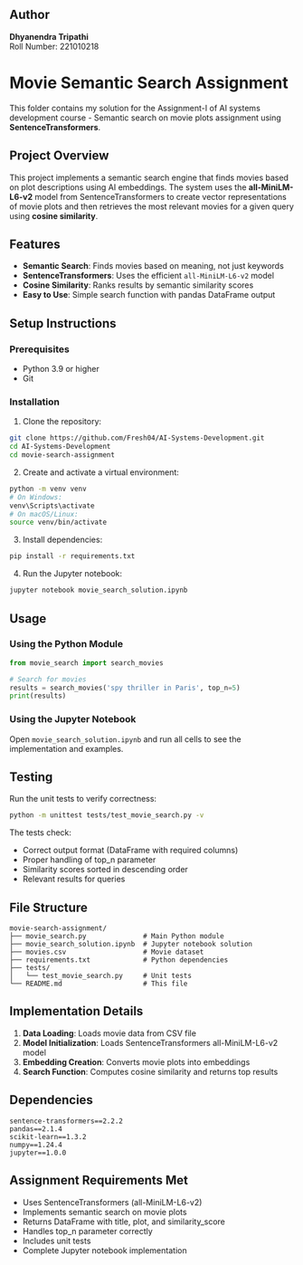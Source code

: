 ## Author

**Dhyanendra Tripathi**  
Roll Number: 221010218

# Movie Semantic Search Assignment

This folder contains my solution for the Assignment-I of AI systems development course - Semantic search on movie plots assignment using **SentenceTransformers**.

## Project Overview

This project implements a semantic search engine that finds movies based on plot descriptions using AI embeddings. The system uses the **all-MiniLM-L6-v2** model from SentenceTransformers to create vector representations of movie plots and then retrieves the most relevant movies for a given query using **cosine similarity**.

## Features

- **Semantic Search**: Finds movies based on meaning, not just keywords
- **SentenceTransformers**: Uses the efficient `all-MiniLM-L6-v2` model
- **Cosine Similarity**: Ranks results by semantic similarity scores
- **Easy to Use**: Simple search function with pandas DataFrame output

## Setup Instructions

### Prerequisites

- Python 3.9 or higher
- Git

### Installation

1. Clone the repository:
```bash
git clone https://github.com/Fresh04/AI-Systems-Development.git
cd AI-Systems-Development
cd movie-search-assignment
```

2. Create and activate a virtual environment:
```bash
python -m venv venv
# On Windows:
venv\Scripts\activate
# On macOS/Linux:
source venv/bin/activate
```

3. Install dependencies:
```bash
pip install -r requirements.txt
```

4. Run the Jupyter notebook:
```bash
jupyter notebook movie_search_solution.ipynb
```

## Usage

### Using the Python Module

```python
from movie_search import search_movies

# Search for movies
results = search_movies('spy thriller in Paris', top_n=5)
print(results)
```

### Using the Jupyter Notebook

Open `movie_search_solution.ipynb` and run all cells to see the implementation and examples.

## Testing

Run the unit tests to verify correctness:

```bash
python -m unittest tests/test_movie_search.py -v
```

The tests check:
- Correct output format (DataFrame with required columns)
- Proper handling of top_n parameter
- Similarity scores sorted in descending order
- Relevant results for queries

## File Structure

```
movie-search-assignment/
├── movie_search.py              # Main Python module
├── movie_search_solution.ipynb  # Jupyter notebook solution
├── movies.csv                   # Movie dataset
├── requirements.txt             # Python dependencies
├── tests/
│   └── test_movie_search.py     # Unit tests
└── README.md                    # This file
```

## Implementation Details

1. **Data Loading**: Loads movie data from CSV file
2. **Model Initialization**: Loads SentenceTransformers all-MiniLM-L6-v2 model
3. **Embedding Creation**: Converts movie plots into embeddings
4. **Search Function**: Computes cosine similarity and returns top results

## Dependencies

```
sentence-transformers==2.2.2
pandas==2.1.4
scikit-learn==1.3.2
numpy==1.24.4
jupyter==1.0.0
```

## Assignment Requirements Met

- Uses SentenceTransformers (all-MiniLM-L6-v2)
- Implements semantic search on movie plots
- Returns DataFrame with title, plot, and similarity_score
- Handles top_n parameter correctly
- Includes unit tests
- Complete Jupyter notebook implementation
